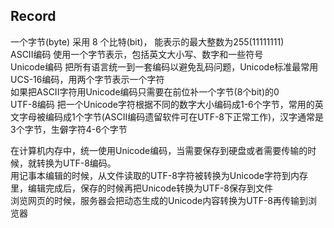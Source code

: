 ## Record

一个字节(byte) 采用 8 个比特(bit)， 能表示的最大整数为255(11111111)  
ASCII编码 使用一个字节表示，包括英文大小写、数字和一些符号  
Unicode编码 把所有语言统一到一套编码以避免乱码问题，Unicode标准最常用UCS-16编码，用两个字节表示一个字符  
如果把ASCII字符用Unicode编码只需要在前位补一个字节(8个bit)的0  
UTF-8编码 把一个Unicode字符根据不同的数字大小编码成1-6个字节，常用的英文字母被编码成1个字节(ASCII编码遗留软件可在UTF-8下正常工作)，汉字通常是3个字节，生僻字符4-6个字节  

在计算机内存中，统一使用Unicode编码，当需要保存到硬盘或者需要传输的时候，就转换为UTF-8编码。  
用记事本编辑的时候，从文件读取的UTF-8字符被转换为Unicode字符到内存里，编辑完成后，保存的时候再把Unicode转换为UTF-8保存到文件  
浏览网页的时候，服务器会把动态生成的Unicode内容转换为UTF-8再传输到浏览器  


